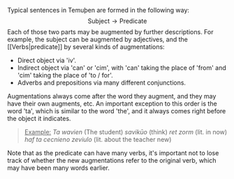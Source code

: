 Typical sentences in Temuþen are formed in the following way:
$$\text{Subject} \longrightarrow \text{Predicate} $$
Each of those two parts may be augmented by further descriptions. For example, the subject can be augmented by adjectives, and the [[Verbs|predicate]] by several kinds of augmentations:
* Direct object via 'iv'.
* Indirect object via 'can' or 'cim', with 'can' taking the place of 'from' and 'cim' taking the place of 'to / for'.
* Adverbs and prepositions via many different conjunctions.

Augmentations always come after the word they augment, and they may have their own augments, etc.
An important exception to this order is the word 'ta', which is similar to the word 'the', and it always comes right before the object it indicates.

><u>Example:</u> *Ta wavien* (The student) *savikūo* (think) *ret zorm* (lit. in now) *haf ta cecnieno zeviulo* (lit. about the teacher new)

Note that as the predicate can have many verbs, it's important not to lose track of whether the new augmentations refer to the original verb, which may have been many words earlier.